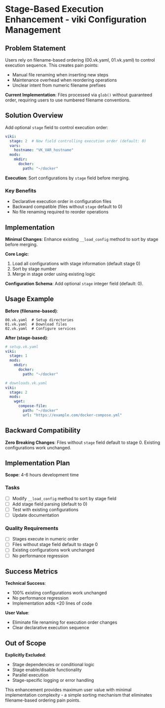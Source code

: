 # Stage-Based Execution Enhancement - viki Configuration Management

## Problem Statement

Users rely on filename-based ordering (00.vk.yaml, 01.vk.yaml) to control execution sequence. This creates pain points:

- Manual file renaming when inserting new steps
- Maintenance overhead when reordering operations
- Unclear intent from numeric filename prefixes

**Current Implementation**: Files processed via `glob()` without guaranteed order, requiring users to use numbered filename conventions.

## Solution Overview

Add optional `stage` field to control execution order:

```yaml
viki:
  stage: 2  # New field controlling execution order (default: 0)
  vars:
    hostname: "VK_VAR_hostname"
  mods:
    mkdir:
      docker:
        path: "~/docker"
```

**Execution**: Sort configurations by `stage` field before merging.

### Key Benefits
- Declarative execution order in configuration files
- Backward compatible (files without `stage` default to 0)
- No file renaming required to reorder operations

## Implementation

**Minimal Changes**: Enhance existing `__load_config` method to sort by stage before merging.

**Core Logic**:
1. Load all configurations with stage information (default stage 0)
2. Sort by stage number
3. Merge in stage order using existing logic

**Configuration Schema**: Add optional `stage` integer field (default: 0).

## Usage Example

**Before (filename-based)**:
```
00.vk.yaml  # Setup directories
01.vk.yaml  # Download files
02.vk.yaml  # Configure services
```

**After (stage-based)**:
```yaml
# setup.vk.yaml
viki:
  stage: 1
  mods:
    mkdir:
      docker:
        path: "~/docker"

# downloads.vk.yaml
viki:
  stage: 2
  mods:
    wget:
      compose-file:
        path: "~/docker"
        url: "https://example.com/docker-compose.yml"
```

## Backward Compatibility

**Zero Breaking Changes**: Files without `stage` field default to stage 0. Existing configurations work unchanged.

## Implementation Plan

**Scope**: 4-6 hours development time

### Tasks
- [ ] Modify `__load_config` method to sort by stage field
- [ ] Add stage field parsing (default to 0)
- [ ] Test with existing configurations
- [ ] Update documentation

### Quality Requirements
- [ ] Stages execute in numeric order
- [ ] Files without stage field default to stage 0
- [ ] Existing configurations work unchanged
- [ ] No performance regression

## Success Metrics

**Technical Success**:
- 100% existing configurations work unchanged
- No performance regression
- Implementation adds <20 lines of code

**User Value**:
- Eliminate file renaming for execution order changes
- Clear declarative execution sequence

## Out of Scope

**Explicitly Excluded**:
- Stage dependencies or conditional logic
- Stage enable/disable functionality
- Parallel execution
- Stage-specific logging or error handling

This enhancement provides maximum user value with minimal implementation complexity - a simple sorting mechanism that eliminates filename-based ordering pain points.
